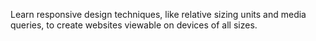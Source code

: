 Learn responsive design techniques, like relative sizing units and media queries, to create websites viewable on devices of all sizes.
